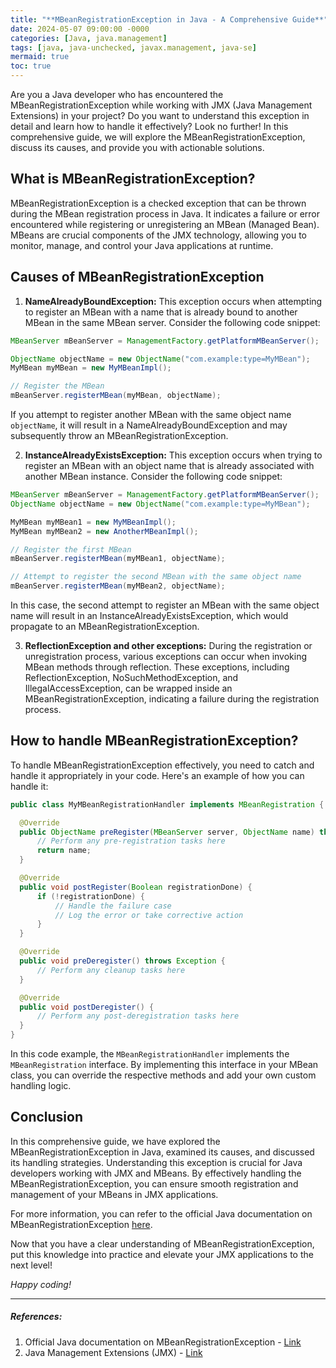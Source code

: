 ```yaml
---
title: "**MBeanRegistrationException in Java - A Comprehensive Guide**"
date: 2024-05-07 09:00:00 -0000
categories: [Java, java.management]
tags: [java, java-unchecked, javax.management, java-se]
mermaid: true
toc: true
---
```



Are you a Java developer who has encountered the MBeanRegistrationException while working with JMX (Java Management Extensions) in your project? Do you want to understand this exception in detail and learn how to handle it effectively? Look no further! In this comprehensive guide, we will explore the MBeanRegistrationException, discuss its causes, and provide you with actionable solutions.

## What is MBeanRegistrationException?

MBeanRegistrationException is a checked exception that can be thrown during the MBean registration process in Java. It indicates a failure or error encountered while registering or unregistering an MBean (Managed Bean). MBeans are crucial components of the JMX technology, allowing you to monitor, manage, and control your Java applications at runtime.

## Causes of MBeanRegistrationException

1. **NameAlreadyBoundException:** This exception occurs when attempting to register an MBean with a name that is already bound to another MBean in the same MBean server. Consider the following code snippet:

```java
MBeanServer mBeanServer = ManagementFactory.getPlatformMBeanServer();

ObjectName objectName = new ObjectName("com.example:type=MyMBean");
MyMBean myMBean = new MyMBeanImpl();

// Register the MBean
mBeanServer.registerMBean(myMBean, objectName);
```
   
   If you attempt to register another MBean with the same object name `objectName`, it will result in a NameAlreadyBoundException and may subsequently throw an MBeanRegistrationException.

2. **InstanceAlreadyExistsException:** This exception occurs when trying to register an MBean with an object name that is already associated with another MBean instance. Consider the following code snippet:

```java
MBeanServer mBeanServer = ManagementFactory.getPlatformMBeanServer();
ObjectName objectName = new ObjectName("com.example:type=MyMBean");

MyMBean myMBean1 = new MyMBeanImpl();
MyMBean myMBean2 = new AnotherMBeanImpl();

// Register the first MBean
mBeanServer.registerMBean(myMBean1, objectName);

// Attempt to register the second MBean with the same object name
mBeanServer.registerMBean(myMBean2, objectName);
```

   In this case, the second attempt to register an MBean with the same object name will result in an InstanceAlreadyExistsException, which would propagate to an MBeanRegistrationException.

3. **ReflectionException and other exceptions:** During the registration or unregistration process, various exceptions can occur when invoking MBean methods through reflection. These exceptions, including ReflectionException, NoSuchMethodException, and IllegalAccessException, can be wrapped inside an MBeanRegistrationException, indicating a failure during the registration process.

## How to handle MBeanRegistrationException?

To handle MBeanRegistrationException effectively, you need to catch and handle it appropriately in your code. Here's an example of how you can handle it:

```java
public class MyMBeanRegistrationHandler implements MBeanRegistration {

  @Override
  public ObjectName preRegister(MBeanServer server, ObjectName name) throws Exception {
      // Perform any pre-registration tasks here
      return name;
  }

  @Override
  public void postRegister(Boolean registrationDone) {
      if (!registrationDone) {
          // Handle the failure case
          // Log the error or take corrective action
      }
  }

  @Override
  public void preDeregister() throws Exception {
      // Perform any cleanup tasks here
  }

  @Override
  public void postDeregister() {
      // Perform any post-deregistration tasks here
  }
}
```

In this code example, the `MBeanRegistrationHandler` implements the `MBeanRegistration` interface. By implementing this interface in your MBean class, you can override the respective methods and add your own custom handling logic.

## Conclusion

In this comprehensive guide, we have explored the MBeanRegistrationException in Java, examined its causes, and discussed its handling strategies. Understanding this exception is crucial for Java developers working with JMX and MBeans. By effectively handling the MBeanRegistrationException, you can ensure smooth registration and management of your MBeans in JMX applications.

For more information, you can refer to the official Java documentation on MBeanRegistrationException [here](https://docs.oracle.com/en/java/javase/11/docs/api/jdk.management.jmx/javax/management/MBeanRegistrationException.html).

Now that you have a clear understanding of MBeanRegistrationException, put this knowledge into practice and elevate your JMX applications to the next level!

*Happy coding!*

---

##### References:
1. Official Java documentation on MBeanRegistrationException - [Link](https://docs.oracle.com/en/java/javase/11/docs/api/jdk.management.jmx/javax/management/MBeanRegistrationException.html)
2. Java Management Extensions (JMX) - [Link](https://docs.oracle.com/javase/tutorial/jmx/index.html)